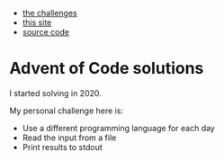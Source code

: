 * [the challenges](https://adventofcode.com)
* [this site](https://hiljusti.github.io/adventofcode-solutions)
* [source code](https://github.com/hiljusti/adventofcode-solutions/tree/main/_posts)

# Advent of Code solutions

I started solving in 2020.

My personal challenge here is:

* Use a different programming language for each day
* Read the input from a file
* Print results to stdout

